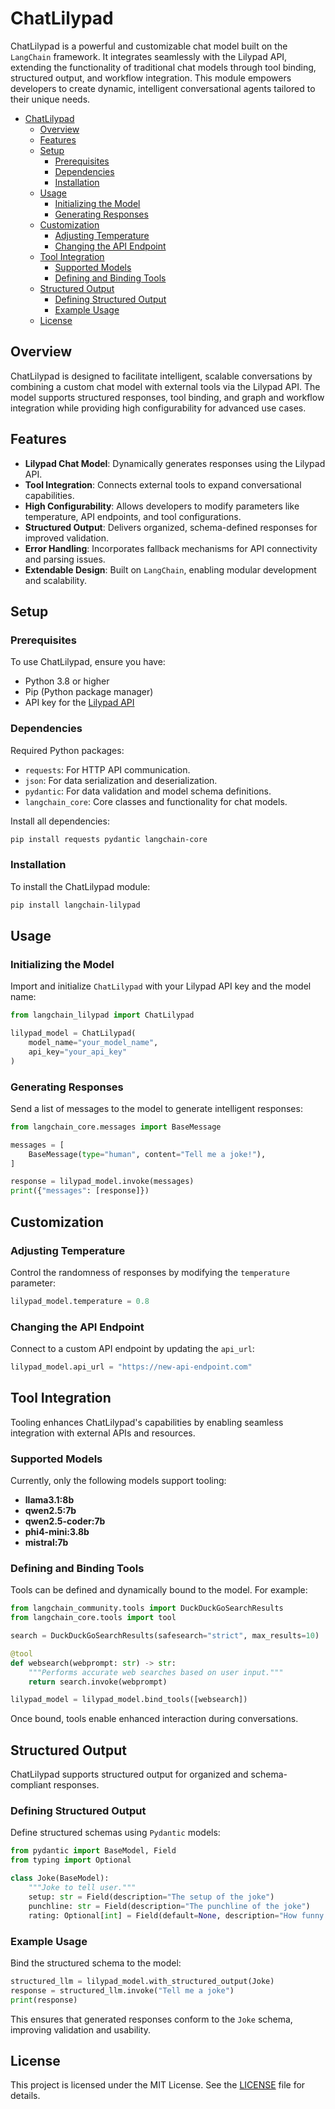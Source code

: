 # ChatLilypad

ChatLilypad is a powerful and customizable chat model built on the `LangChain` framework. It integrates seamlessly with the Lilypad API, extending the functionality of traditional chat models through tool binding, structured output, and workflow integration. This module empowers developers to create dynamic, intelligent conversational agents tailored to their unique needs.

- [ChatLilypad](#chatlilypad)
  - [Overview](#overview)
  - [Features](#features)
  - [Setup](#setup)
    - [Prerequisites](#prerequisites)
    - [Dependencies](#dependencies)
    - [Installation](#installation)
  - [Usage](#usage)
    - [Initializing the Model](#initializing-the-model)
    - [Generating Responses](#generating-responses)
  - [Customization](#customization)
    - [Adjusting Temperature](#adjusting-temperature)
    - [Changing the API Endpoint](#changing-the-api-endpoint)
  - [Tool Integration](#tool-integration)
    - [Supported Models](#supported-models)
    - [Defining and Binding Tools](#defining-and-binding-tools)
  - [Structured Output](#structured-output)
    - [Defining Structured Output](#defining-structured-output)
    - [Example Usage](#example-usage)
  - [License](#license)


## Overview

ChatLilypad is designed to facilitate intelligent, scalable conversations by combining a custom chat model with external tools via the Lilypad API. The model supports structured responses, tool binding, and graph and workflow integration while providing high configurability for advanced use cases.

## Features

- **Lilypad Chat Model**: Dynamically generates responses using the Lilypad API.
- **Tool Integration**: Connects external tools to expand conversational capabilities.
- **High Configurability**: Allows developers to modify parameters like temperature, API endpoints, and tool configurations.
- **Structured Output**: Delivers organized, schema-defined responses for improved validation.
- **Error Handling**: Incorporates fallback mechanisms for API connectivity and parsing issues.
- **Extendable Design**: Built on `LangChain`, enabling modular development and scalability.

## Setup

### Prerequisites
To use ChatLilypad, ensure you have:
- Python 3.8 or higher
- Pip (Python package manager)
- API key for the [Lilypad API](https://anura.lilypad.tech)

### Dependencies
Required Python packages:
- `requests`: For HTTP API communication.
- `json`: For data serialization and deserialization.
- `pydantic`: For data validation and model schema definitions.
- `langchain_core`: Core classes and functionality for chat models.

Install all dependencies:
```bash
pip install requests pydantic langchain-core
```

### Installation
To install the ChatLilypad module:
```bash
pip install langchain-lilypad
```

## Usage

### Initializing the Model
Import and initialize `ChatLilypad` with your Lilypad API key and the model name:
```python
from langchain_lilypad import ChatLilypad

lilypad_model = ChatLilypad(
    model_name="your_model_name",
    api_key="your_api_key"
)
```

### Generating Responses
Send a list of messages to the model to generate intelligent responses:
```python
from langchain_core.messages import BaseMessage

messages = [
    BaseMessage(type="human", content="Tell me a joke!"),
]

response = lilypad_model.invoke(messages)
print({"messages": [response]})
```

## Customization

### Adjusting Temperature
Control the randomness of responses by modifying the `temperature` parameter:
```python
lilypad_model.temperature = 0.8
```

### Changing the API Endpoint
Connect to a custom API endpoint by updating the `api_url`:
```python
lilypad_model.api_url = "https://new-api-endpoint.com"
```

## Tool Integration

Tooling enhances ChatLilypad's capabilities by enabling seamless integration with external APIs and resources.

### Supported Models
Currently, only the following models support tooling:
- **llama3.1:8b**
- **qwen2.5:7b**
- **qwen2.5-coder:7b**
- **phi4-mini:3.8b**
- **mistral:7b**

### Defining and Binding Tools
Tools can be defined and dynamically bound to the model. For example:
```python
from langchain_community.tools import DuckDuckGoSearchResults
from langchain_core.tools import tool

search = DuckDuckGoSearchResults(safesearch="strict", max_results=10)

@tool
def websearch(webprompt: str) -> str:
    """Performs accurate web searches based on user input."""
    return search.invoke(webprompt)

lilypad_model = lilypad_model.bind_tools([websearch])
```

Once bound, tools enable enhanced interaction during conversations.

## Structured Output

ChatLilypad supports structured output for organized and schema-compliant responses.

### Defining Structured Output
Define structured schemas using `Pydantic` models:

```python
from pydantic import BaseModel, Field
from typing import Optional

class Joke(BaseModel):
    """Joke to tell user."""
    setup: str = Field(description="The setup of the joke")
    punchline: str = Field(description="The punchline of the joke")
    rating: Optional[int] = Field(default=None, description="How funny the joke is (1-10)")
```

### Example Usage
Bind the structured schema to the model:
```python
structured_llm = lilypad_model.with_structured_output(Joke)
response = structured_llm.invoke("Tell me a joke")
print(response)
```
This ensures that generated responses conform to the `Joke` schema, improving validation and usability.

## License

This project is licensed under the MIT License. See the [LICENSE](LICENSE) file for details.